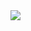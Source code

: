 <img src="https://capsule-render.vercel.app/api?type=wave&color=auto&height=300&section=header&text=Song%20In Tae&fontSize=90" />
